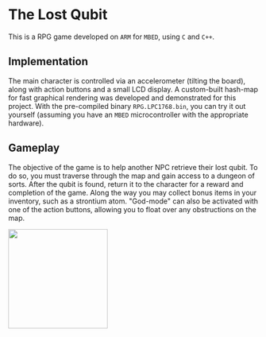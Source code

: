 # The Lost Qubit
This is a RPG game developed on `ARM` for `MBED`, using `C` and `C++`.

## Implementation
The main character is controlled via an accelerometer (tilting the board), along with action buttons and a small LCD display.
A custom-built hash-map for fast graphical rendering was developed and demonstrated for this project.
With the pre-compiled binary `RPG.LPC1768.bin`, you can try it out yourself (assuming you have an `MBED` microcontroller 
with the appropriate hardware).


## Gameplay
The objective of the game is to help another NPC retrieve their lost qubit. To do so, you must traverse through the map
and gain access to a dungeon of sorts. After the qubit is found, return it to the character for a reward and completion of
the game. Along the way you may collect bonus items in your inventory, such as a strontium atom. 
"God-mode" can also be activated with one of the action buttons, allowing you to float over any obstructions on the map.

<img src="https://github.com/BKGodd/lost-qubit/images/mbed.png" width="200"/>